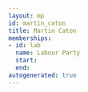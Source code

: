 ```yaml
---
layout: mp
id: martin_caton
title: Martin Caton
memberships:
- id: lab
  name: Labour Party
  start: 
  end: 
autogenerated: true
---
```

